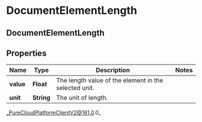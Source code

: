 # DocumentElementLength

## DocumentElementLength

## Properties

|Name | Type | Description | Notes|
|------------ | ------------- | ------------- | -------------|
| **value** | **Float** | The length value of the element in the selected unit. | |
| **unit** | **String** | The unit of length. | |



_PureCloudPlatformClientV2@161.0.0_
